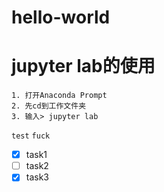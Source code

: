 # hello-world


# jupyter lab的使用
```
1. 打开Anaconda Prompt  
2. 先cd到工作文件夹  
3. 输入> jupyter lab  
```

`test` `fuck`

- [x] task1  
- [ ] task2  
- [x] task3  
